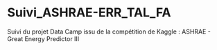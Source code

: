 # Suivi_ASHRAE-ERR_TAL_FA

Suivi du projet Data Camp issu de la compétition de Kaggle : ASHRAE - Great Energy Predictor III


